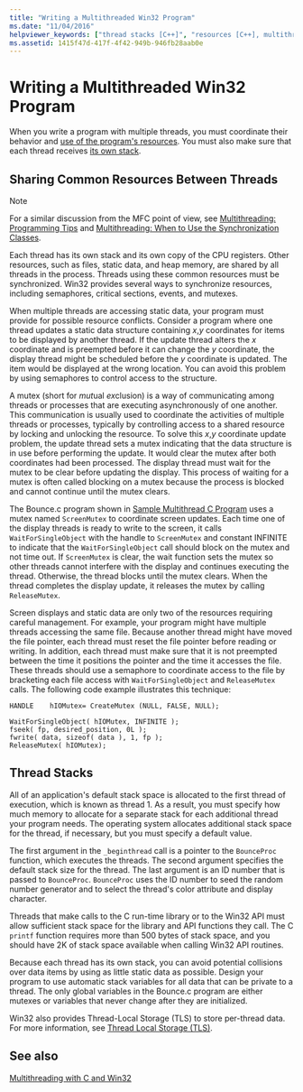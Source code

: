 ```yaml
---
title: "Writing a Multithreaded Win32 Program"
ms.date: "11/04/2016"
helpviewer_keywords: ["thread stacks [C++]", "resources [C++], multithreading", "stacks [C++]", "shared resources [C++]", "threading [C++], sharing common resources", "multithreading [C++], thread stacks", "multithreading [C++], sharing common resources", "mutual exclusion [C++]", "communications [C++], between threads", "mutex [C++]", "threading [C++], thread stacks"]
ms.assetid: 1415f47d-417f-4f42-949b-946fb28aab0e
---
```

# Writing a Multithreaded Win32 Program

When you write a program with multiple threads, you must coordinate their behavior and [use of the program's resources](#_core_sharing_common_resources_between_threads). You must also make sure that each thread receives [its own stack](#_core_thread_stacks).

##  <a name="_core_sharing_common_resources_between_threads"></a> Sharing Common Resources Between Threads

> [!NOTE]
>  For a similar discussion from the MFC point of view, see [Multithreading: Programming Tips](multithreading-programming-tips.md) and [Multithreading: When to Use the Synchronization Classes](multithreading-when-to-use-the-synchronization-classes.md).

Each thread has its own stack and its own copy of the CPU registers. Other resources, such as files, static data, and heap memory, are shared by all threads in the process. Threads using these common resources must be synchronized. Win32 provides several ways to synchronize resources, including semaphores, critical sections, events, and mutexes.

When multiple threads are accessing static data, your program must provide for possible resource conflicts. Consider a program where one thread updates a static data structure containing *x*,*y* coordinates for items to be displayed by another thread. If the update thread alters the *x* coordinate and is preempted before it can change the *y* coordinate, the display thread might be scheduled before the *y* coordinate is updated. The item would be displayed at the wrong location. You can avoid this problem by using semaphores to control access to the structure.

A mutex (short for *mut*ual *ex*clusion) is a way of communicating among threads or processes that are executing asynchronously of one another. This communication is usually used to coordinate the activities of multiple threads or processes, typically by controlling access to a shared resource by locking and unlocking the resource. To solve this *x*,*y* coordinate update problem, the update thread sets a mutex indicating that the data structure is in use before performing the update. It would clear the mutex after both coordinates had been processed. The display thread must wait for the mutex to be clear before updating the display. This process of waiting for a mutex is often called blocking on a mutex because the process is blocked and cannot continue until the mutex clears.

The Bounce.c program shown in [Sample Multithread C Program](sample-multithread-c-program.md) uses a mutex named `ScreenMutex` to coordinate screen updates. Each time one of the display threads is ready to write to the screen, it calls `WaitForSingleObject` with the handle to `ScreenMutex` and constant INFINITE to indicate that the `WaitForSingleObject` call should block on the mutex and not time out. If `ScreenMutex` is clear, the wait function sets the mutex so other threads cannot interfere with the display and continues executing the thread. Otherwise, the thread blocks until the mutex clears. When the thread completes the display update, it releases the mutex by calling `ReleaseMutex`.

Screen displays and static data are only two of the resources requiring careful management. For example, your program might have multiple threads accessing the same file. Because another thread might have moved the file pointer, each thread must reset the file pointer before reading or writing. In addition, each thread must make sure that it is not preempted between the time it positions the pointer and the time it accesses the file. These threads should use a semaphore to coordinate access to the file by bracketing each file access with `WaitForSingleObject` and `ReleaseMutex` calls. The following code example illustrates this technique:

```
HANDLE    hIOMutex= CreateMutex (NULL, FALSE, NULL);

WaitForSingleObject( hIOMutex, INFINITE );
fseek( fp, desired_position, 0L );
fwrite( data, sizeof( data ), 1, fp );
ReleaseMutex( hIOMutex);
```

##  <a name="_core_thread_stacks"></a> Thread Stacks

All of an application's default stack space is allocated to the first thread of execution, which is known as thread 1. As a result, you must specify how much memory to allocate for a separate stack for each additional thread your program needs. The operating system allocates additional stack space for the thread, if necessary, but you must specify a default value.

The first argument in the `_beginthread` call is a pointer to the `BounceProc` function, which executes the threads. The second argument specifies the default stack size for the thread. The last argument is an ID number that is passed to `BounceProc`. `BounceProc` uses the ID number to seed the random number generator and to select the thread's color attribute and display character.

Threads that make calls to the C run-time library or to the Win32 API must allow sufficient stack space for the library and API functions they call. The C `printf` function requires more than 500 bytes of stack space, and you should have 2K of stack space available when calling Win32 API routines.

Because each thread has its own stack, you can avoid potential collisions over data items by using as little static data as possible. Design your program to use automatic stack variables for all data that can be private to a thread. The only global variables in the Bounce.c program are either mutexes or variables that never change after they are initialized.

Win32 also provides Thread-Local Storage (TLS) to store per-thread data. For more information, see [Thread Local Storage (TLS)](thread-local-storage-tls.md).

## See also

[Multithreading with C and Win32](multithreading-with-c-and-win32.md)
